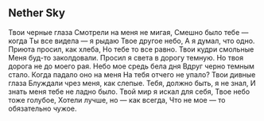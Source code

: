[comment]: <> (@formatter:off)
[@author]: <> "Gargoyle"
[@date]: <> "2006-01-01 00:00"
[@genre]: <> "poetry"

Nether Sky
---

Твои черные глаза
Смотрели на меня не мигая,
Смешно было тебе — когда
Ты все видела — я рыдаю
Твое другое небо,
А я думал, что одно.
Приюта просил, как хлеба,
Но тебе то все равно.
Твои кудри смольные
Меня буд-то заколдовали.
Просил я света в дорогу темную.
Но твоя дорога не до моего рая.
Небо мое средь бела дня
Вдруг черно темным стало.
Когда падало оно на меня
На тебя отчего не упало?
Твои дивные глаза
Блуждали чрез меня, как слепые.
Тебя, должно быть, я не знал,
И знать меня тебе не ладно было.
Твой мир я искал для себя,
Твое небо тоже голубое,
Хотели лучше, но — как всегда,
Что не мое — то обязательно чужое.
